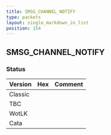 ```yaml
---
title: SMSG_CHANNEL_NOTIFY
type: packets
layout: single_markdown_in_list
position: 154
---
```


## SMSG_CHANNEL_NOTIFY

### Status

Version | Hex | Comment
---------- | ---------- | ---------- 
Classic |  |  
TBC |  |  
WotLK |  |  
Cata |  |  
